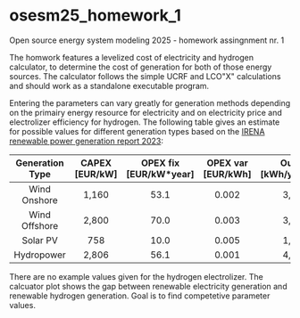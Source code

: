 # osesm25_homework_1
Open source energy system modeling 2025 - homework assingnment nr. 1

The homwork features a levelized cost of electricity and hydrogen calculator, to determine the cost of generation for both of those energy sources.
The calculator follows the simple UCRF and LCO"X" calculations and should work as a standalone executable program.

Entering the parameters can vary greatly for generation methods depending on the primairy energy resource for electricity and on electricity price and electrolizer efficiency for hydrogen.
The following table gives an estimate for possible values for different generation types based on the [IRENA renewable power generation report 2023](https://www.irena.org/Publications/2024/Sep/Renewable-Power-Generation-Costs-in-2023):

| Generation Type | CAPEX [EUR/kW] | OPEX fix [EUR/kW*year] | OPEX var [EUR/kWh] | Output [kWh/year*kW] | LCOE [EUR/kWh] |
|:--------------:|:--------------:|:------------------------:|:-----------------------:|:------------------------:|:--------------:|
|  Wind Onshore  |      1,160     |           53.1           |          0.002          |           3,154          |      0.033     |
|  Wind Offshore |      2,800     |           70.0           |          0.003          |           3,596          |      0.075     |
|    Solar PV    |       758      |           10.0           |          0.005          |           1,402          |      0.044     |
|   Hydropower   |      2,806     |           56.1           |          0.001          |           4,645          |      0.057     |

There are no example values given for the hydrogen electrolizer.
The calcuator plot shows the gap between renewable electricity generation and renewable hydrogen generation.
Goal is to find competetive parameter values.
